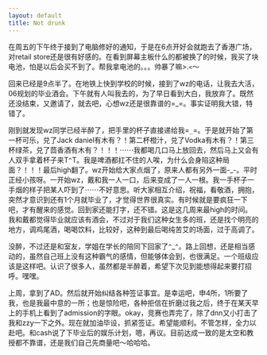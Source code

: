 ```yaml
---
layout: default
title: Not drunk
---
```


在周五的下午终于接到了电脑修好的通知，于是在6点开好会就跑去了香港广场，对retail store还是很有好感的。在看到屏幕主板什么的都被换了的时候，我买了块电池，怕是以后会买不到了。帮我拿电池的。。。帅暴了嘛>.`<`～

回来已经是9点半了。在地铁上快到学校的时候，接到了wz的电话，让我去大活，06规划的毕业酒会。下午就有人叫我去的，为了早日看到大白，我放弃了。既然还没结束，又邀请了，就去吧，心想wz还是很靠谱的=_=。事实证明我大错，特错了。

刚到就发现wz同学已经半醉了，把手里的杯子直接递给我=`_`=。于是就开始了第一杯可乐，兑了Jack daniel有木有？！第二杯橙汁，兑了Vodka有木有？！第三杯绿茶，兑了茴香酒有木有？！！！⋯⋯我都喝几口马上放回去，然后马上又会有人双手拿着杯子来T`^`T。我是啤酒都扛不住的人唉，为什么会身陷这种局面？！！！最后high翻了。wz开始给大家点烟了，原来人都有另外一面-_-。平时正经小孩呀。一开始wz，戴和我一人一口，后来变成了一人一根。我一手杯子一手烟的样子把某人吓到了⋯⋯不好意思。听大家相互介绍，祝福，看敬酒，拥抱，突然才意识到还有1个月就毕业了，才觉得世界很真实。有时候就是要疯狂一下吧，才有醒来的感觉。回到家还能打字，还不错。这是这几周来最high的时间。我和戴都觉得毕业就应该有酒会，不过对于我们这种女生多的班，还是找个明亮的地方，调鸡尾酒，喝喝饮料，比较好，这种到最后喝纯苦艾的场面，过于高调了。

没醉，不过还是和室友，学姐在学长的陪同下回家了`^`_`^`。路上回想，还是相当感动的，虽然自己班上没有这种霸气的感情，但能够体会到，也很满足。一个班级应该是这样吧。认识了很多人，虽然都是半醉着，希望下次见到能想得起来要打招呼。嘿嘿。

上周，拿到了AD。然后就开始纠结各种签证事宜。是幸运吧，申4所，1所要了我，也是我最中意的一所；也是惊险吧，各种拒信在折磨过我之后，终于在某天早上的手机上看到了admission的字眼。okay，竞赛也弄完了，除了dnn又小打击了我和zzy一下之外。现在就加油毕设，抓紧签证。希望能顺利。不管怎样，全力以赴吧。和cash说了下毕业后的娱乐计划，嗯，再议。目前达成一致的是太空和教授都不靠谱，还是我们自己先商量吧～哈哈哈。
